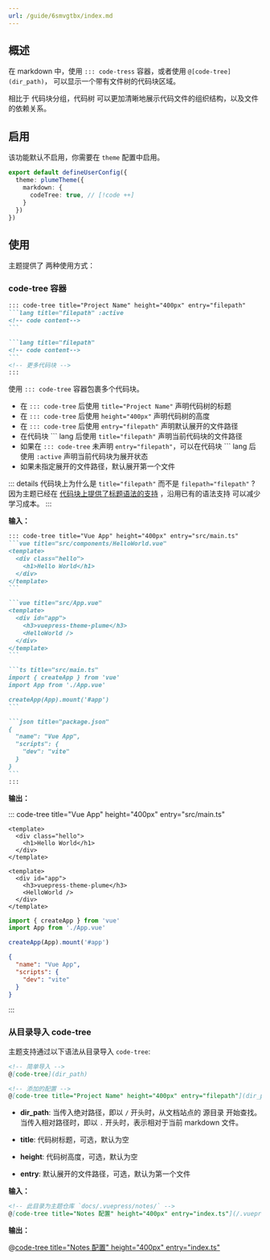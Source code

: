 ```yaml
---
url: /guide/6smvgtbx/index.md
---
```

## 概述

在 markdown 中，使用 `::: code-tress` 容器，或者使用 `@[code-tree](dir_path)`，
可以显示一个带有文件树的代码块区域。

相比于 代码块分组，代码树 可以更加清晰地展示代码文件的组织结构，以及文件的依赖关系。

## 启用

该功能默认不启用，你需要在 `theme` 配置中启用。

```ts title=".vuepress/config.ts"
export default defineUserConfig({
  theme: plumeTheme({
    markdown: {
      codeTree: true, // [!code ++]
    }
  })
})
```

## 使用

主题提供了 两种使用方式：

### code-tree 容器

````md
::: code-tree title="Project Name" height="400px" entry="filepath"
```lang title="filepath" :active
<!-- code content-->
```

```lang title="filepath"
<!-- code content-->
```
<!-- 更多代码块 -->
:::
````

使用 `::: code-tree` 容器包裹多个代码块。

* 在 `::: code-tree` 后使用 `title="Project Name"` 声明代码树的标题
* 在 `::: code-tree` 后使用 `height="400px"` 声明代码树的高度
* 在 `::: code-tree` 后使用 `entry="filepath"` 声明默认展开的文件路径
* 在代码块 \`\`\` lang 后使用 `title="filepath"` 声明当前代码块的文件路径
* 如果在 `::: code-tree` 未声明 `entry="filepath"`，可以在代码块 \`\`\` lang 后使用 `:active` 声明当前代码块为展开状态
* 如果未指定展开的文件路径，默认展开第一个文件

::: details 代码块上为什么是 `title="filepath"` 而不是 `filepath="filepath"` ?
因为主题已经在 [代码块上提供了标题语法的支持](../code/features.md#代码块标题) ，沿用已有的语法支持
可以减少学习成本。
:::

**输入：**

````md :collapsed-lines
::: code-tree title="Vue App" height="400px" entry="src/main.ts"
```vue title="src/components/HelloWorld.vue"
<template>
  <div class="hello">
    <h1>Hello World</h1>
  </div>
</template>
```

```vue title="src/App.vue"
<template>
  <div id="app">
    <h3>vuepress-theme-plume</h3>
    <HelloWorld />
  </div>
</template>
```

```ts title="src/main.ts"
import { createApp } from 'vue'
import App from './App.vue'

createApp(App).mount('#app')
```

```json title="package.json"
{
  "name": "Vue App",
  "scripts": {
    "dev": "vite"
  }
}
```
:::
````

**输出：**

::: code-tree title="Vue App" height="400px" entry="src/main.ts"

```vue title="src/components/HelloWorld.vue"
<template>
  <div class="hello">
    <h1>Hello World</h1>
  </div>
</template>
```

```vue title="src/App.vue"
<template>
  <div id="app">
    <h3>vuepress-theme-plume</h3>
    <HelloWorld />
  </div>
</template>
```

```ts title="src/main.ts"
import { createApp } from 'vue'
import App from './App.vue'

createApp(App).mount('#app')
```

```json title="package.json"
{
  "name": "Vue App",
  "scripts": {
    "dev": "vite"
  }
}
```

:::

### 从目录导入 code-tree

主题支持通过以下语法从目录导入 `code-tree`:

```md
<!-- 简单导入 -->
@[code-tree](dir_path)

<!-- 添加的配置 -->
@[code-tree title="Project Name" height="400px" entry="filepath"](dir_path)
```

* **dir\_path**:
  当传入绝对路径，即以 `/` 开头时，从文档站点的 源目录 开始查找。
  当传入相对路径时，即以 `.` 开头时，表示相对于当前 markdown 文件。

* **title**: 代码树标题，可选，默认为空

* **height**: 代码树高度，可选，默认为空

* **entry**: 默认展开的文件路径，可选，默认为第一个文件

**输入：**

```md
<!-- 此目录为主题仓库 `docs/.vuepress/notes/` -->
@[code-tree title="Notes 配置" height="400px" entry="index.ts"](/.vuepress/notes)
```

**输出：**

@[code-tree title="Notes 配置" height="400px" entry="index.ts"](/.vuepress/notes)
